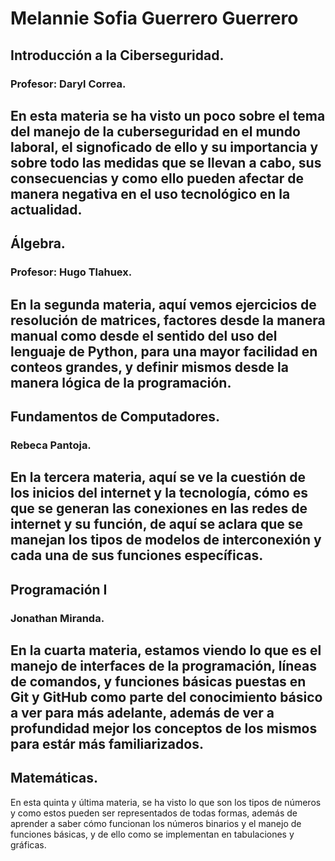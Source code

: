 # Melannie Sofia Guerrero Guerrero

## Introducción a la Ciberseguridad.
### Profesor: Daryl Correa.

En esta materia se ha visto un poco sobre el tema del manejo de la cuberseguridad en el mundo laboral, el signoficado de ello y su importancia y sobre todo las medidas que se llevan a cabo, sus consecuencias y como ello pueden afectar de manera negativa en el uso tecnológico en la actualidad.
---

## Álgebra.
### Profesor: Hugo Tlahuex.

En la segunda materia, aquí vemos ejercicios de resolución de matrices, factores desde la manera manual como desde el sentido del uso del lenguaje de Python, para una mayor facilidad en conteos grandes, y definir mismos desde la manera lógica de la programación.
---

## Fundamentos de Computadores.
### Rebeca Pantoja.

En la tercera materia, aquí se ve la cuestión de los inicios del internet y la tecnología, cómo es que se generan las conexiones en las redes de internet y su función, de aquí se aclara que se manejan los tipos de modelos de interconexión y cada una de sus funciones específicas.
---

## Programación I
### Jonathan Miranda.

En la cuarta materia, estamos viendo lo que es el manejo de interfaces de la programación, líneas de comandos, y funciones básicas puestas en Git y GitHub como parte del conocimiento básico a ver para más adelante, además de ver a profundidad mejor los conceptos de los mismos para estár más familiarizados.
---

## Matemáticas.

En esta quinta y última materia, se ha visto lo que son los tipos de números y como estos pueden ser representados de todas formas, además de aprender a saber cómo funcionan los números binarios y el manejo de funciones básicas, y de ello como se implementan en tabulaciones y gráficas.